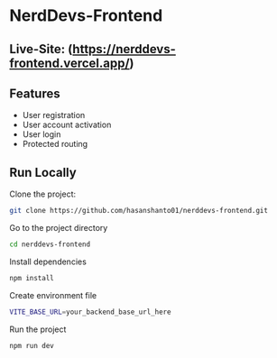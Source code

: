 # NerdDevs-Frontend

## Live-Site: (https://nerddevs-frontend.vercel.app/)

## Features

- User registration
- User account activation
- User login
- Protected routing

## Run Locally

Clone the project:

```bash
git clone https://github.com/hasanshanto01/nerddevs-frontend.git
```

Go to the project directory

```bash
cd nerddevs-frontend
```

Install dependencies

```bash
npm install
```

Create environment file

```bash
VITE_BASE_URL=your_backend_base_url_here
```

Run the project

```bash
npm run dev
```
